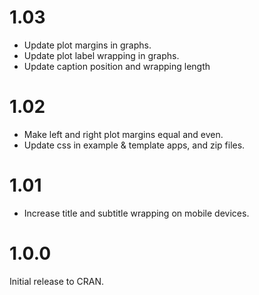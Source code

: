 # 1.03

* Update plot margins in graphs.
* Update plot label wrapping in graphs.
* Update caption position and wrapping length

# 1.02

* Make left and right plot margins equal and even.
* Update css in example & template apps, and zip files.

# 1.01

* Increase title and subtitle wrapping on mobile devices.

# 1.0.0

Initial release to CRAN.